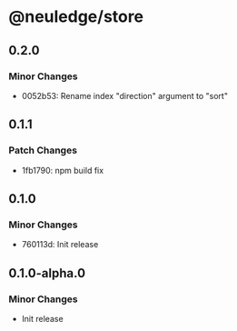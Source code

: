 # @neuledge/store

## 0.2.0

### Minor Changes

- 0052b53: Rename index "direction" argument to "sort"

## 0.1.1

### Patch Changes

- 1fb1790: npm build fix

## 0.1.0

### Minor Changes

- 760113d: Init release

## 0.1.0-alpha.0

### Minor Changes

- Init release
